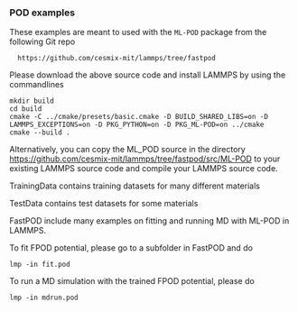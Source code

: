 ### POD examples

These examples are meant to used with the `ML-POD` package from the following Git repo

      https://github.com/cesmix-mit/lammps/tree/fastpod

Please download the above source code and install LAMMPS by using the commandlines
 
    mkdir build
    cd build
    cmake -C ../cmake/presets/basic.cmake -D BUILD_SHARED_LIBS=on -D LAMMPS_EXCEPTIONS=on -D PKG_PYTHON=on -D PKG_ML-POD=on ../cmake
    cmake --build .

Alternatively, you can  copy the ML_POD source in the directory
https://github.com/cesmix-mit/lammps/tree/fastpod/src/ML-POD 
to your existing LAMMPS source code and compile your LAMMPS source code.

TrainingData contains training datasets for many different materials

TestData contains test datasets for some materials

FastPOD include many examples on fitting and running MD with ML-POD in LAMMPS. 

To fit FPOD potential, please go to a subfolder in FastPOD and do

    lmp -in fit.pod

To run a MD simulation with the trained FPOD potential, please do

    lmp -in mdrun.pod


